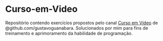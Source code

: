 # Curso-em-Video
Repositório contendo exercícios propostos pelo canal [Curso em Vídeo](https://www.youtube.com/user/cursosemvideo) de @github.com/gustavoguanabara. Solucionados por mim para fins de treinamento e aprimoramento da habilidade de programação.

